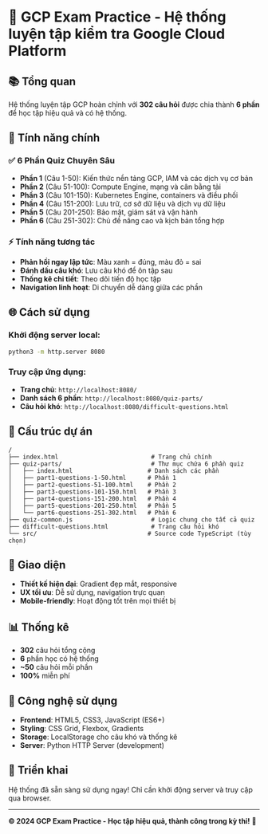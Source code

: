# 🎯 GCP Exam Practice - Hệ thống luyện tập kiểm tra Google Cloud Platform

## 📚 Tổng quan

Hệ thống luyện tập GCP hoàn chỉnh với **302 câu hỏi** được chia thành **6 phần** để học tập hiệu quả và có hệ thống.

## 🚀 Tính năng chính

### ✅ 6 Phần Quiz Chuyên Sâu
- **Phần 1** (Câu 1-50): Kiến thức nền tảng GCP, IAM và các dịch vụ cơ bản
- **Phần 2** (Câu 51-100): Compute Engine, mạng và cân bằng tải  
- **Phần 3** (Câu 101-150): Kubernetes Engine, containers và điều phối
- **Phần 4** (Câu 151-200): Lưu trữ, cơ sở dữ liệu và dịch vụ dữ liệu
- **Phần 5** (Câu 201-250): Bảo mật, giám sát và vận hành
- **Phần 6** (Câu 251-302): Chủ đề nâng cao và kịch bản tổng hợp

### ⚡ Tính năng tương tác
- **Phản hồi ngay lập tức**: Màu xanh = đúng, màu đỏ = sai
- **Đánh dấu câu khó**: Lưu câu khó để ôn tập sau
- **Thống kê chi tiết**: Theo dõi tiến độ học tập
- **Navigation linh hoạt**: Di chuyển dễ dàng giữa các phần

## 🌐 Cách sử dụng

### Khởi động server local:
```bash
python3 -m http.server 8080
```

### Truy cập ứng dụng:
- **Trang chủ**: `http://localhost:8080/`
- **Danh sách 6 phần**: `http://localhost:8080/quiz-parts/`
- **Câu hỏi khó**: `http://localhost:8080/difficult-questions.html`

## 📁 Cấu trúc dự án

```
/
├── index.html                          # Trang chủ chính
├── quiz-parts/                         # Thư mục chứa 6 phần quiz
│   ├── index.html                     # Danh sách các phần
│   ├── part1-questions-1-50.html      # Phần 1
│   ├── part2-questions-51-100.html    # Phần 2
│   ├── part3-questions-101-150.html   # Phần 3
│   ├── part4-questions-151-200.html   # Phần 4
│   ├── part5-questions-201-250.html   # Phần 5
│   └── part6-questions-251-302.html   # Phần 6
├── quiz-common.js                      # Logic chung cho tất cả quiz
├── difficult-questions.html            # Trang câu hỏi khó
└── src/                               # Source code TypeScript (tùy chọn)
```

## 🎨 Giao diện

- **Thiết kế hiện đại**: Gradient đẹp mắt, responsive
- **UX tối ưu**: Dễ sử dụng, navigation trực quan
- **Mobile-friendly**: Hoạt động tốt trên mọi thiết bị

## 📊 Thống kê

- **302** câu hỏi tổng cộng
- **6** phần học có hệ thống
- **~50** câu hỏi mỗi phần
- **100%** miễn phí

## 🔧 Công nghệ sử dụng

- **Frontend**: HTML5, CSS3, JavaScript (ES6+)
- **Styling**: CSS Grid, Flexbox, Gradients
- **Storage**: LocalStorage cho câu khó và thống kê
- **Server**: Python HTTP Server (development)

## 🚀 Triển khai

Hệ thống đã sẵn sàng sử dụng ngay! Chỉ cần khởi động server và truy cập qua browser.

---

**© 2024 GCP Exam Practice - Học tập hiệu quả, thành công trong kỳ thi!** 🎯 